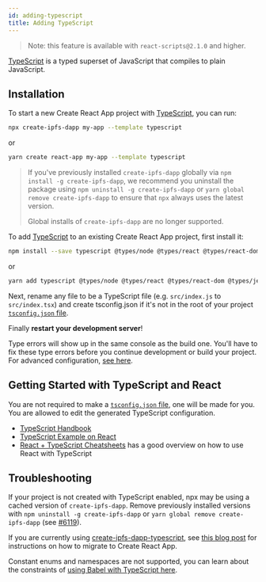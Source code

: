```yaml
---
id: adding-typescript
title: Adding TypeScript
---
```


> Note: this feature is available with `react-scripts@2.1.0` and higher.

[TypeScript](https://www.typescriptlang.org/) is a typed superset of JavaScript that compiles to plain JavaScript.

## Installation

To start a new Create React App project with [TypeScript](https://www.typescriptlang.org/), you can run:

```sh
npx create-ipfs-dapp my-app --template typescript
```

or

```sh
yarn create react-app my-app --template typescript
```

> If you've previously installed `create-ipfs-dapp` globally via `npm install -g create-ipfs-dapp`, we recommend you uninstall the package using `npm uninstall -g create-ipfs-dapp` or `yarn global remove create-ipfs-dapp` to ensure that `npx` always uses the latest version.
>
> Global installs of `create-ipfs-dapp` are no longer supported.

To add [TypeScript](https://www.typescriptlang.org/) to an existing Create React App project, first install it:

```sh
npm install --save typescript @types/node @types/react @types/react-dom @types/jest
```

or

```sh
yarn add typescript @types/node @types/react @types/react-dom @types/jest
```

Next, rename any file to be a TypeScript file (e.g. `src/index.js` to `src/index.tsx`) and create tsconfig.json if it's not in the root of your project [`tsconfig.json` file](https://www.typescriptlang.org/docs/handbook/tsconfig-json.html).

Finally **restart your development server**!

Type errors will show up in the same console as the build one. You'll have to fix these type errors before you continue development or build your project. For advanced configuration, [see here](advanced-configuration.md).

## Getting Started with TypeScript and React

You are not required to make a [`tsconfig.json` file](https://www.typescriptlang.org/docs/handbook/tsconfig-json.html), one will be made for you. You are allowed to edit the generated TypeScript configuration.

- [TypeScript Handbook](https://www.typescriptlang.org/)
- [TypeScript Example on React](https://www.typescriptlang.org/play/index.html?jsx=2&esModuleInterop=true&e=196#example/typescript-with-react)
- [React + TypeScript Cheatsheets](https://github.com/typescript-cheatsheets/react-typescript-cheatsheet#reacttypescript-cheatsheets) has a good overview on how to use React with TypeScript

## Troubleshooting

If your project is not created with TypeScript enabled, npx may be using a cached version of `create-ipfs-dapp`. Remove previously installed versions with `npm uninstall -g create-ipfs-dapp` or `yarn global remove create-ipfs-dapp` (see [#6119](https://github.com/waylad/create-ipfs-dapp/issues/6119#issuecomment-451614035)).

If you are currently using [create-ipfs-dapp-typescript](https://github.com/wmonk/create-ipfs-dapp-typescript/), see [this blog post](https://vincenttunru.com/migrate-create-ipfs-dapp-typescript-to-create-ipfs-dapp/) for instructions on how to migrate to Create React App.

Constant enums and namespaces are not supported, you can learn about the constraints of [using Babel with TypeScript here](https://babeljs.io/docs/en/babel-plugin-transform-typescript#caveats).
